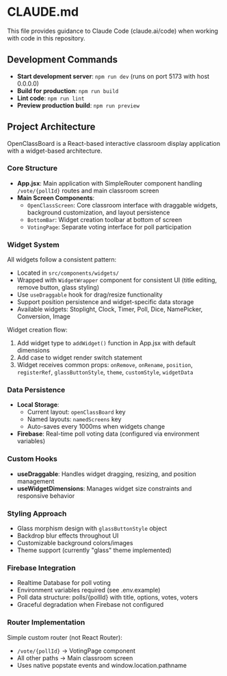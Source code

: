 # CLAUDE.md

This file provides guidance to Claude Code (claude.ai/code) when working with code in this repository.

## Development Commands

- **Start development server**: `npm run dev` (runs on port 5173 with host 0.0.0.0)
- **Build for production**: `npm run build`
- **Lint code**: `npm run lint`
- **Preview production build**: `npm run preview`

## Project Architecture

OpenClassBoard is a React-based interactive classroom display application with a widget-based architecture.

### Core Structure

- **App.jsx**: Main application with SimpleRouter component handling `/vote/{pollId}` routes and main classroom screen
- **Main Screen Components**:
  - `OpenClassScreen`: Core classroom interface with draggable widgets, background customization, and layout persistence
  - `BottomBar`: Widget creation toolbar at bottom of screen
  - `VotingPage`: Separate voting interface for poll participation

### Widget System

All widgets follow a consistent pattern:
- Located in `src/components/widgets/`
- Wrapped with `WidgetWrapper` component for consistent UI (title editing, remove button, glass styling)
- Use `useDraggable` hook for drag/resize functionality
- Support position persistence and widget-specific data storage
- Available widgets: Stoplight, Clock, Timer, Poll, Dice, NamePicker, Conversion, Image

Widget creation flow:
1. Add widget type to `addWidget()` function in App.jsx with default dimensions
2. Add case to widget render switch statement
3. Widget receives common props: `onRemove`, `onRename`, `position`, `registerRef`, `glassButtonStyle`, `theme`, `customStyle`, `widgetData`

### Data Persistence

- **Local Storage**:
  - Current layout: `openClassBoard` key
  - Named layouts: `namedScreens` key
  - Auto-saves every 1000ms when widgets change
- **Firebase**: Real-time poll voting data (configured via environment variables)

### Custom Hooks

- **useDraggable**: Handles widget dragging, resizing, and position management
- **useWidgetDimensions**: Manages widget size constraints and responsive behavior

### Styling Approach

- Glass morphism design with `glassButtonStyle` object
- Backdrop blur effects throughout UI
- Customizable background colors/images
- Theme support (currently "glass" theme implemented)

### Firebase Integration

- Realtime Database for poll voting
- Environment variables required (see .env.example)
- Poll data structure: polls/{pollId} with title, options, votes, voters
- Graceful degradation when Firebase not configured

### Router Implementation

Simple custom router (not React Router):
- `/vote/{pollId}` → VotingPage component
- All other paths → Main classroom screen
- Uses native popstate events and window.location.pathname